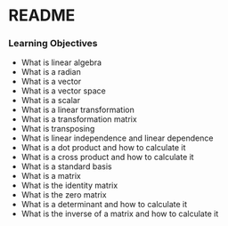 #   README
### Learning Objectives
- What is linear algebra
- What is a radian
- What is a vector
- What is a vector space
- What is a scalar
- What is a linear transformation
- What is a transformation matrix
- What is transposing
- What is linear independence and linear dependence
- What is a dot product and how to calculate it
- What is a cross product and how to calculate it
- What is a standard basis
- What is a matrix
- What is the identity matrix
- What is the zero matrix
- What is a determinant and how to calculate it
- What is the inverse of a matrix and how to calculate it